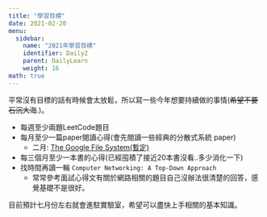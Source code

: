 ```yaml
---
title: "學習目標" 
date: 2021-02-20
menu:
  sidebar:
    name: "2021年學習目標"
    identifier: Daily2
    parent: DailyLearn
    weight: 16
math: true
---
```


平常沒有目標的話有時候會太放鬆，所以寫一些今年想要持續做的事情(~~希望不要石沉大海~~.)。

- 每週至少兩題LeetCode題目
- 每月至少一篇paper閱讀心得(會先閱讀一些經典的分散式系統 paper)
  - 二月: [The Google File System(暫定)]()
- 每三個月至少一本書的心得(已經囤積了接近20本書沒看..多少消化一下)  
- 找時間再讀一輪 ```Computer Networking: A Top-Down Approach```
  - 常常參考面試心得文有關於網路相關的題目自己沒辦法很清楚的回答，感覺基礎不是很好。

目前預計七月份左右就會進駐實驗室，希望可以盡快上手相關的基本知識。